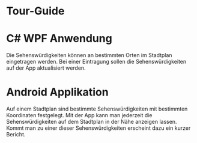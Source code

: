 # Tour-Guide
# C# WPF Anwendung
Die Sehenswürdigkeiten können an bestimmten Orten im Stadtplan eingetragen werden. Bei einer Eintragung sollen die Sehenswürdigkeiten auf der App aktualisiert werden.

# Android Applikation
Auf einem Stadtplan sind bestimmte Sehenswürdigkeiten mit bestimmten Koordinaten festgelegt. Mit der App kann man jederzeit die Sehenswürdigkeiten auf dem Stadtplan in der Nähe anzeigen lassen. Kommt man zu einer dieser Sehenswürdigkeiten erscheint dazu ein kurzer Bericht.  

